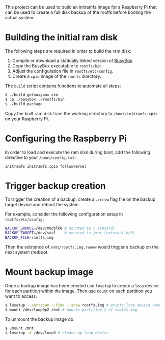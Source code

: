 
This project can be used to build an initramfs image for a Raspberry Pi that can be used to create a full disk backup of the rootfs before booting the actual system.

# Building the initial ram disk
The following steps are required in order to build the ram disk:
1. Compile or download a statically linked version of [BusyBox](https://www.busybox.net).
2. Copy the BusyBox executable to `rootfs/bin`.
3. Adjust the configuration file in `rootfs/etc/config`.
4. Create a `cpio` image of the `rootfs` directory.

The `build` script contains functions to automate all steps:

```sh
$ ./build getbusybox arm
$ cp ./busybox ./rootfs/bin
$ ./build package
```

Copy the built ram disk from the working directory to `/boot/initramfs.cpio` on your Raspberry Pi.

# Configuring the Raspberry Pi
In order to load and execute the ram disk during boot, add the following directive to your `/boot/config.txt`:

```
initramfs initramfs.cpio followkernel
```

# Trigger backup creation
To trigger the creation of a backup, create a `.renew` flag file on the backup target device and reboot the system.

For example, consider the following configuration setup in `rootfs/etc/config`:

```sh
BACKUP_SOURCE=/dev/mmcblk0 # mounted to / (sdcard)
BACKUP_TARGET=/dev/sda1    # mounted to /mnt (external hdd)
BACKUP_FILE=rootfs.img
```

Then the existence of `/mnt/rootfs.img.renew` would trigger a backup on the next system (re)boot.

# Mount backup image
Once a backup image has been created use `losetup` to create a `loop` device for each partition within the image. Then use `mount` on each partition you want to access.

```sh
$ losetup --partscan --find --show rootfs.img # prints loop device name (e.g. /dev/loop0)
$ mount /dev/loop0p2 /mnt # mounts partition 2 of rootfs.img
```

To unmount the backup image do:

```sh
$ umount /mnt
$ losetup -d /dev/loop0 # cleans up loop device
```
